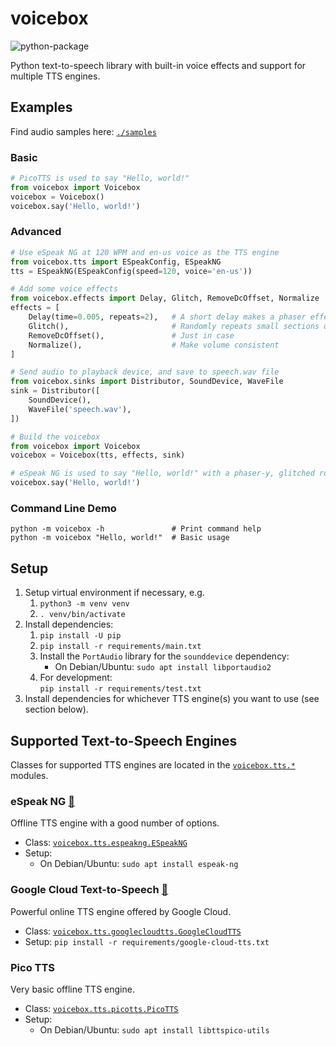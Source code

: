 # voicebox

![python-package](https://github.com/austin-bowen/voicebox/actions/workflows/python-package.yml/badge.svg)

Python text-to-speech library with built-in voice effects and support for multiple TTS engines.

## Examples

Find audio samples here: [`./samples`](./samples)

### Basic

```python
# PicoTTS is used to say "Hello, world!"
from voicebox import Voicebox
voicebox = Voicebox()
voicebox.say('Hello, world!')
```

### Advanced

```python
# Use eSpeak NG at 120 WPM and en-us voice as the TTS engine
from voicebox.tts import ESpeakConfig, ESpeakNG
tts = ESpeakNG(ESpeakConfig(speed=120, voice='en-us'))

# Add some voice effects
from voicebox.effects import Delay, Glitch, RemoveDcOffset, Normalize
effects = [
    Delay(time=0.005, repeats=2),   # A short delay makes a phaser effect
    Glitch(),                       # Randomly repeats small sections of audio
    RemoveDcOffset(),               # Just in case
    Normalize(),                    # Make volume consistent
]

# Send audio to playback device, and save to speech.wav file
from voicebox.sinks import Distributor, SoundDevice, WaveFile
sink = Distributor([
    SoundDevice(),
    WaveFile('speech.wav'),
])

# Build the voicebox
from voicebox import Voicebox
voicebox = Voicebox(tts, effects, sink)

# eSpeak NG is used to say "Hello, world!" with a phaser-y, glitched robot voice
voicebox.say('Hello, world!')
```

### Command Line Demo

```commandline
python -m voicebox -h               # Print command help
python -m voicebox "Hello, world!"  # Basic usage
```

## Setup

1. Setup virtual environment if necessary, e.g.
   1. `python3 -m venv venv`
   2. `. venv/bin/activate`
2. Install dependencies:
   1. `pip install -U pip`
   2. `pip install -r requirements/main.txt`
   3. Install the `PortAudio` library for the `sounddevice` dependency:
      - On Debian/Ubuntu: `sudo apt install libportaudio2`
   4. For development:\
      `pip install -r requirements/test.txt`
3. Install dependencies for whichever TTS engine(s) you want to use (see section below).

## Supported Text-to-Speech Engines

Classes for supported TTS engines are located in the [`voicebox.tts.*`](./voicebox/tts/) modules.

### eSpeak NG [🔗](https://github.com/espeak-ng/espeak-ng)

Offline TTS engine with a good number of options.

- Class: [`voicebox.tts.espeakng.ESpeakNG`](./voicebox/tts/espeakng.py)
- Setup:
  - On Debian/Ubuntu: `sudo apt install espeak-ng`

### Google Cloud Text-to-Speech [🔗](https://cloud.google.com/text-to-speech)

Powerful online TTS engine offered by Google Cloud.

- Class: [`voicebox.tts.googlecloudtts.GoogleCloudTTS`](./voicebox/tts/googlecloudtts.py)
- Setup: `pip install -r requirements/google-cloud-tts.txt`

### Pico TTS

Very basic offline TTS engine.

- Class: [`voicebox.tts.picotts.PicoTTS`](./voicebox/tts/picotts.py)
- Setup:
  - On Debian/Ubuntu: `sudo apt install libttspico-utils`
